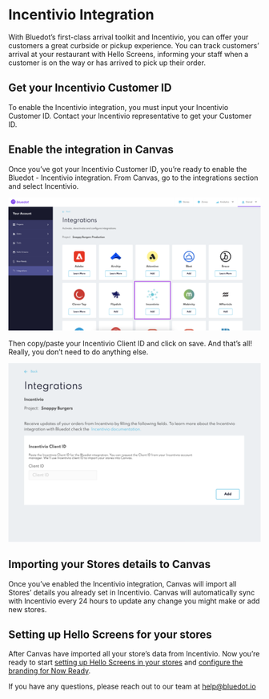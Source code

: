 Incentivio Integration
======================

With Bluedot’s first-class arrival toolkit and Incentivio, you can offer your customers a great curbside or pickup experience. You can track customers’ arrival at your restaurant with Hello Screens, informing your staff when a customer is on the way or has arrived to pick up their order.

Get your Incentivio Customer ID
-------------------------------

To enable the Incentivio integration, you must input your Incentivio Customer ID. Contact your Incentivio representative to get your Customer ID.

Enable the integration in Canvas
--------------------------------

Once you’ve got your Incentivio Customer ID, you’re ready to enable the Bluedot - Incentivio integration. From Canvas, go to the integrations section and select Incentivio.

![](../assets/incentivio-canvas-integrations.png)

Then copy/paste your Incentivio Client ID and click on save. And that’s all! Really, you don’t need to do anything else.

![](../assets/incentivio-page-1024x723.png)

Importing your Stores details to Canvas
---------------------------------------

Once you’ve enabled the Incentivio integration, Canvas will import all Stores’ details you already set in Incentivio. Canvas will automatically sync with Incentivio every 24 hours to update any change you might make or add new stores.

Setting up Hello Screens for your stores
----------------------------------------

After Canvas have imported all your store’s data from Incentivio. Now you’re ready to start [setting up Hello Screens in your stores](../Canvas/Stores/Store%20management.md) and [configure the branding for Now Ready](../Now%20Ready/Configure%20Now%20Ready.md).

If you have any questions, please reach out to our team at [help@bluedot.io](mailto:help@bluedot.io)
